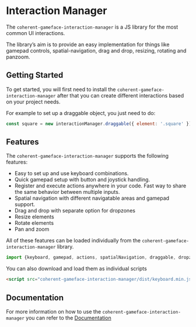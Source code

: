<!--Copyright (c) Coherent Labs AD. All rights reserved. Licensed under the MIT License. See License.txt in the project root for license information. -->

# Interaction Manager

The `coherent-gameface-interaction-manager` is a JS library for the most common UI interactions.

The library’s aim is to provide an easy implementation for things like gamepad controls, spatial-navigation, drag and drop, resizing, rotating and panzoom.

## Getting Started

To get started, you will first need to install the `coherent-gameface-interaction-manager` after that you can create different interactions based on your project needs.

For example to set up a draggable object, you just need to do:

```javascript
const square = new interactionManager.draggable({ element: '.square' });
```

## Features

The `coherent-gameface-interaction-manager` supports the following features:

-   Easy to set up and use keyboard combinations.
-   Quick gamepad setup with button and joystick handling.
-   Register and execute actions anywhere in your code. Fast way to share the same behavior between multiple inputs.
-   Spatial navigation with different navigatable areas and gamepad support.
-   Drag and drop with separate option for dropzones
-   Resize elements
-   Rotate elements
-   Pan and zoom

All of these features can be loaded individually from the `coherent-gameface-interaction-manager` library.

```javascript
import {keyboard, gamepad, actions, spatialNavigation, draggable, dropzone, resize, rotate, zoom} from 'coherent-gameface-interaction-manager`
```

You can also download and load them as individual scripts

```html
<script src="coherent-gameface-interaction-manager/dist/keyboard.min.js"></script>
```

## Documentation

For more information on how to use the `coherent-gameface-interaction-manager` you can refer to the [Documentation](https://coherentlabs.github.io/GameUIComponents/interaction-manager/installation/)
